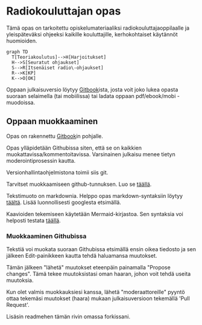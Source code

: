 # Radiokouluttajan opas

Tämä opas on tarkoitettu opiskelumateriaaliksi radiokouluttajaoppilaalle ja yleispäteväksi ohjeeksi kaikille kouluttajille, kerhokohtaiset käytännöt huomioiden.
```mermaid
graph TD
  T[Teoriakoulutus]-->H[Harjoitukset]
  H-->S[Seuratut ohjaukset]
  S-->R[Itsenäiset radio\-ohjaukset]
  R-->K[KP]
  K-->O[OK]
```

Oppaan julkaisuversio löytyy [Gitbook](https://www.gitbook.com/book/laskuvarjotoimikunta/radiokouluttajan_opas)ista, josta voit joko lukea opasta suoraan selaimella (tai mobiilissa) tai ladata oppaan pdf/ebook/mobi -muodoissa.

## Oppaan muokkaaminen

Opas on rakennettu [Gitbook](https://github.com/GitbookIO/gitbook)in pohjalle.

Opas ylläpidetään Githubissa siten, että se on kaikkien muokattavissa/kommentoitavissa. Varsinainen julkaisu menee tietyn moderointiprosessin kautta.

Versionhallintaohjelmistona toimii siis git.

Tarvitset muokkaamiseen github-tunnuksen. Luo se [täällä](https://github.com/join).

Tekstimuoto on markdownia. Helppo opas markdown-syntaksiin löytyy [täältä](https://github.com/akx/markdown-cheatsheet-fi/blob/master/Markdown-Ohje.md). Lisää luonnollisesti googlesta etsimällä.

Kaavioiden tekemiseen käytetään Mermaid-kirjastoa. Sen syntaksia voi helposti testata [täällä](http://knsv.github.io/mermaid/live_editor/).

### Muokkaaminen Githubissa

Tekstiä voi muokata suoraan Githubissa etsimällä ensin oikea tiedosto ja sen jälkeen Edit-painikkeen kautta tehdä haluamansa muutokset.

Tämän jälkeen "lähetä" muutokset eteenpäin painamalla "Propose changes". Tämä tekee muutoksistasi oman haaran, johon voit tehdä useita muutoksia.

Kun olet valmis muokkauksiesi kanssa, lähetä "moderaattoreille" pyyntö ottaa tekemäsi muutokset (haara) mukaan julkaisuversioon tekemällä 'Pull Request'.

Lisäsin readmehen tämän rivin omassa forkissani.

